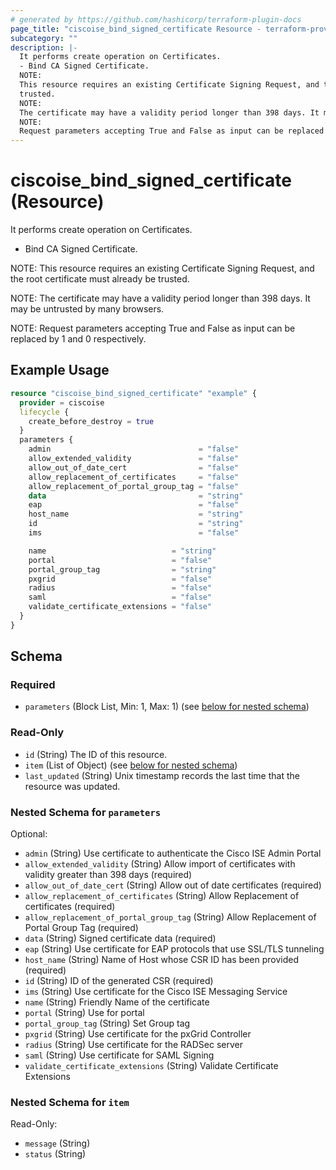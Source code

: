 ```yaml
---
# generated by https://github.com/hashicorp/terraform-plugin-docs
page_title: "ciscoise_bind_signed_certificate Resource - terraform-provider-ciscoise"
subcategory: ""
description: |-
  It performs create operation on Certificates.
  - Bind CA Signed Certificate.
  NOTE:
  This resource requires an existing Certificate Signing Request, and the root certificate must already be
  trusted.
  NOTE:
  The certificate may have a validity period longer than 398 days. It may be untrusted by many browsers.
  NOTE:
  Request parameters accepting True and False as input can be replaced by 1 and 0 respectively.
---
```


# ciscoise_bind_signed_certificate (Resource)

It performs create operation on Certificates.
- Bind CA Signed Certificate.

NOTE:
This resource requires an existing Certificate Signing Request, and the root certificate must already be
trusted.

NOTE:
The certificate may have a validity period longer than 398 days. It may be untrusted by many browsers.

NOTE:
Request parameters accepting True and False as input can be replaced by 1 and 0 respectively.

## Example Usage

```terraform
resource "ciscoise_bind_signed_certificate" "example" {
  provider = ciscoise
  lifecycle {
    create_before_destroy = true
  }
  parameters {
    admin                                 = "false"
    allow_extended_validity               = "false"
    allow_out_of_date_cert                = "false"
    allow_replacement_of_certificates     = "false"
    allow_replacement_of_portal_group_tag = "false"
    data                                  = "string"
    eap                                   = "false"
    host_name                             = "string"
    id                                    = "string"
    ims                                   = "false"

    name                            = "string"
    portal                          = "false"
    portal_group_tag                = "string"
    pxgrid                          = "false"
    radius                          = "false"
    saml                            = "false"
    validate_certificate_extensions = "false"
  }
}
```

<!-- schema generated by tfplugindocs -->
## Schema

### Required

- `parameters` (Block List, Min: 1, Max: 1) (see [below for nested schema](#nestedblock--parameters))

### Read-Only

- `id` (String) The ID of this resource.
- `item` (List of Object) (see [below for nested schema](#nestedatt--item))
- `last_updated` (String) Unix timestamp records the last time that the resource was updated.

<a id="nestedblock--parameters"></a>
### Nested Schema for `parameters`

Optional:

- `admin` (String) Use certificate to authenticate the Cisco ISE Admin Portal
- `allow_extended_validity` (String) Allow import of certificates with validity greater than 398 days (required)
- `allow_out_of_date_cert` (String) Allow out of date certificates (required)
- `allow_replacement_of_certificates` (String) Allow Replacement of certificates (required)
- `allow_replacement_of_portal_group_tag` (String) Allow Replacement of Portal Group Tag (required)
- `data` (String) Signed certificate data (required)
- `eap` (String) Use certificate for EAP protocols that use SSL/TLS tunneling
- `host_name` (String) Name of Host whose CSR ID has been provided (required)
- `id` (String) ID of the generated CSR (required)
- `ims` (String) Use certificate for the Cisco ISE Messaging Service
- `name` (String) Friendly Name of the certificate
- `portal` (String) Use for portal
- `portal_group_tag` (String) Set Group tag
- `pxgrid` (String) Use certificate for the pxGrid Controller
- `radius` (String) Use certificate for the RADSec server
- `saml` (String) Use certificate for SAML Signing
- `validate_certificate_extensions` (String) Validate Certificate Extensions


<a id="nestedatt--item"></a>
### Nested Schema for `item`

Read-Only:

- `message` (String)
- `status` (String)


